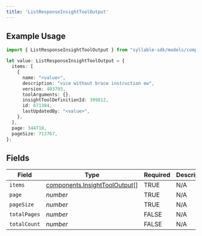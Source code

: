 ```yaml
---
title: 'ListResponseInsightToolOutput'
---
```


## Example Usage

```typescript
import { ListResponseInsightToolOutput } from "syllable-sdk/models/components";

let value: ListResponseInsightToolOutput = {
  items: [
    {
      name: "<value>",
      description: "vice without brace instruction ew",
      version: 403793,
      toolArguments: {},
      insightToolDefinitionId: 399812,
      id: 671384,
      lastUpdatedBy: "<value>",
    },
  ],
  page: 344718,
  pageSize: 713767,
};
```

## Fields

| Field                                                                          | Type                                                                           | Required                                                                       | Description                                                                    |
| ------------------------------------------------------------------------------ | ------------------------------------------------------------------------------ | ------------------------------------------------------------------------------ | ------------------------------------------------------------------------------ |
| `items`                                                                        | [components.InsightToolOutput](/sdk-docs/models/components/insighttooloutput)[] | TRUE                                                             | N/A                                                                            |
| `page`                                                                         | *number*                                                                       | TRUE                                                             | N/A                                                                            |
| `pageSize`                                                                     | *number*                                                                       | TRUE                                                             | N/A                                                                            |
| `totalPages`                                                                   | *number*                                                                       | FALSE                                                             | N/A                                                                            |
| `totalCount`                                                                   | *number*                                                                       | FALSE                                                             | N/A                                                                            |